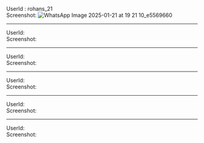 UserId : rohans_21
<br>
Screenshot: ![WhatsApp Image 2025-01-21 at 19 21 10_e5569660](https://github.com/user-attachments/assets/f32ae4aa-6ab4-43fd-a308-b55a176d8377)
<hr>

UserId:
<br>
Screenshot: 
<hr>

UserId:
<br>
Screenshot:
<hr>

UserId:
<br>
Screenshot:
<hr>

UserId:
<br>
Screenshot:
<hr>

UserId:
<br>
Screenshot:
